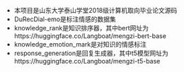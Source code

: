 + 本项目是山东大学泰山学堂2018级计算机取向毕业论文源码
+ DuRecDial-emo是标注情感的数据集
+ knowledge_rank是知识排序器，其中bert网址为https://huggingface.co/Langboat/mengzi-bert-base
+ knowledge_emotion_mark是对知识的情感标注
+ response_generation是回复生成器，其中t5模型网址为https://huggingface.co/Langboat/mengzi-t5-base
